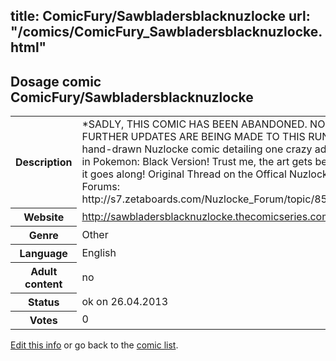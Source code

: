 title: ComicFury/Sawbladersblacknuzlocke
url: "/comics/ComicFury_Sawbladersblacknuzlocke.html"
---
Dosage comic ComicFury/Sawbladersblacknuzlocke
-----------------------------------------

<p id="msg"></p>
<script type="text/javascript">
if (window.location.search === '?edit_info_mail=sent_ok') {
  var elem = document.getElementById("msg");
  elem.innerHTML = 'Edited information sucessfully sent.';
  elem.className = 'ok';
}
</script>
<table class="comicinfo">
<tr>
<th>Description</th><td>*SADLY, THIS COMIC HAS BEEN ABANDONED. NO FURTHER UPDATES ARE BEING MADE TO THIS RUN.* A hand-drawn Nuzlocke comic detailing one crazy adventure in Pokemon: Black Version! Trust me, the art gets better as it goes along! Original Thread on the Offical Nuzlocke Forums: http://s7.zetaboards.com/Nuzlocke_Forum/topic/8520848/</td>
</tr>
<tr>
<th>Website</th><td><a href="http://sawbladersblacknuzlocke.thecomicseries.com/">http://sawbladersblacknuzlocke.thecomicseries.com/</a></td>
</tr>
<tr>
<th>Genre</th><td>Other</td>
</tr>
<tr>
<th>Language</th><td>English</td>
</tr>
<tr>
<th>Adult content</th><td>no</td>
</tr>
<tr>
<th>Status</th><td>ok on 26.04.2013</td>
</tr>
<tr>
<th>Votes</th><td>0</td>
</tr>
</table>

[Edit this info](ComicFury_Sawbladersblacknuzlocke_edit.html) or go back to the [comic list](../comic-index.html).
